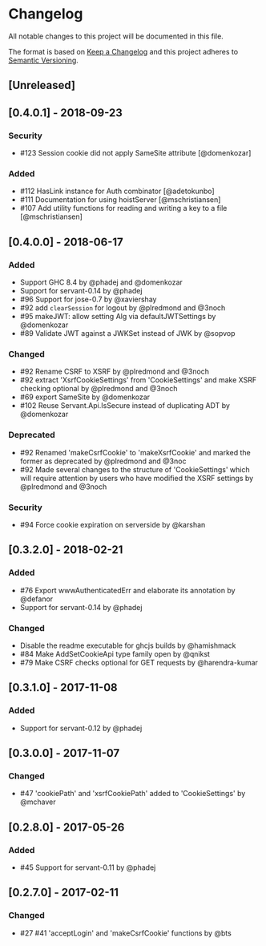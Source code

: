 # Changelog

All notable changes to this project will be documented in this file.

The format is based on [Keep a Changelog](http://keepachangelog.com/en/1.0.0/)
and this project adheres to [Semantic Versioning](http://semver.org/spec/v2.0.0.html).

## [Unreleased]

## [0.4.0.1] - 2018-09-23

### Security
- #123 Session cookie did not apply SameSite attribute [@domenkozar]

### Added
- #112 HasLink instance for Auth combinator [@adetokunbo]
- #111 Documentation for using hoistServer [@mschristiansen]
- #107 Add utility functions for reading and writing a key to a file [@mschristiansen]

## [0.4.0.0] - 2018-06-17

### Added
- Support GHC 8.4 by @phadej and @domenkozar
- Support for servant-0.14 by @phadej
- #96 Support for jose-0.7 by @xaviershay
- #92 add `clearSession` for logout by @plredmond and @3noch
- #95 makeJWT: allow setting Alg via defaultJWTSettings by @domenkozar
- #89 Validate JWT against a JWKSet instead of JWK by @sopvop

### Changed
- #92 Rename CSRF to XSRF by @plredmond and @3noch
- #92 extract 'XsrfCookieSettings' from 'CookieSettings' and make XSRF checking optional
  by @plredmond and @3noch
- #69 export SameSite by @domenkozar
- #102 Reuse Servant.Api.IsSecure instead of duplicating ADT by @domenkozar

### Deprecated
- #92 Renamed 'makeCsrfCookie' to 'makeXsrfCookie' and marked the former as deprecated
  by @plredmond and @3noc
- #92 Made several changes to the structure of 'CookieSettings' which will require
  attention by users who have modified the XSRF settings by @plredmond and @3noch

### Security
- #94 Force cookie expiration on serverside by @karshan

## [0.3.2.0] - 2018-02-21

### Added
- #76 Export wwwAuthenticatedErr and elaborate its annotation by @defanor
- Support for servant-0.14 by @phadej

### Changed
- Disable the readme executable for ghcjs builds by @hamishmack
- #84 Make AddSetCookieApi type family open by @qnikst
- #79 Make CSRF checks optional for GET requests by @harendra-kumar

## [0.3.1.0] - 2017-11-08

### Added
- Support for servant-0.12 by @phadej

## [0.3.0.0] - 2017-11-07

### Changed
- #47 'cookiePath' and 'xsrfCookiePath' added to 'CookieSettings' by @mchaver

## [0.2.8.0] - 2017-05-26

### Added
- #45 Support for servant-0.11 by @phadej

## [0.2.7.0] - 2017-02-11

### Changed
- #27 #41 'acceptLogin' and 'makeCsrfCookie' functions by @bts
